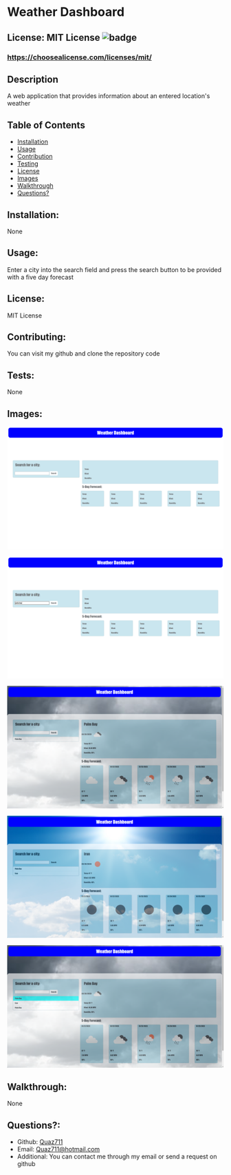 # Weather Dashboard

  ## License: MIT License ![badge](https://img.shields.io/badge/license-MITLicense-orange)
  ###  https://choosealicense.com/licenses/mit/

  ## Description
  A web application that provides information about an entered location's weather

  ## Table of Contents 
  - [Installation](#installation)
  - [Usage](#usage)
  - [Contribution](#contributing)
  - [Testing](#tests)
  - [License](#license)
  - [Images](#images)
  - [Walkthrough](#walkthrough)
  - [Questions?](#questions)
    
  ## Installation:
  None

  ## Usage:
  Enter a city into the search field and press the search button to be provided with a five day forecast

  ## License:
  MIT License

  ## Contributing:
  You can visit my github and clone the repository code

  ## Tests:
  None
  
  ## Images:
  ![This is a screenshot showing what a user will see upon first visting the webpage.](./assets/images/screenshots/Start.png)

  ![This is a screenshot showing a user entering information into the search box.](./assets/images/screenshots/EnteredInfo.png)

  ![This is a screenshot showing the webpage populating data from the api and displaying it for the user.](./assets/images/screenshots/LocalSearch.png)

  ![This is a screenshot showing the webpage populating data for a different timezome and changing the background accordingly.](./assets/images/screenshots/TimezoneSearch.png)

  ![This is a screenshot showing what the user will see upon clicking a previously searched location.](./assets/images/screenshots/ClickedRecentSearched.png)

  ## Walkthrough:
  None

  ## Questions?:
  - Github: [Quaz711](https://github.com/Quaz711)
  - Email: Quaz711@hotmail.com
  - Additional: You can contact me through my email or send a request on github